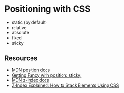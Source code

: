 # Positioning with CSS

- static (by default)
- relative
- absolute
- fixed
- sticky

## Resources

- [MDN position docs](https://developer.mozilla.org/en-US/docs/Web/CSS/position)
- [Getting Fancy with position: sticky;](https://css-tricks.com/getting-fancy-with-position-sticky/)
- [MDN z-index docs](https://developer.mozilla.org/en-US/docs/Web/CSS/z-index)
- [Z-Index Explained: How to Stack Elements Using CSS](https://www.freecodecamp.org/news/z-index-explained-how-to-stack-elements-using-css-7c5aa0f179b3/)